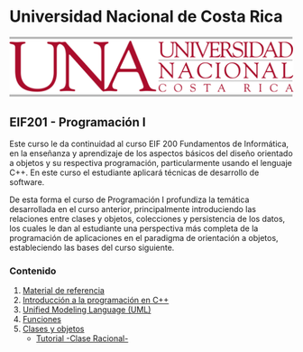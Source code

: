 # Universidad Nacional de Costa Rica
![una logo](resources/una_logo.jpeg)
## EIF201 - Programación I

Este curso le da continuidad al curso EIF 200 Fundamentos de Informática, en la enseñanza y aprendizaje de los aspectos básicos del diseño orientado a objetos y su respectiva programación, particularmente usando el lenguaje C++. En este curso el estudiante aplicará técnicas de desarrollo de software.

De esta forma el curso de Programación I profundiza la temática desarrollada en el curso anterior, principalmente introduciendo las relaciones entre clases y objetos, colecciones y persistencia de los datos, los cuales le dan al estudiante una perspectiva más completa de la programación de aplicaciones en el paradigma de orientación a objetos, estableciendo las bases del curso siguiente.

### Contenido

1. [Material de referencia](docs/material-referencia.md)
2. [Introducción a la programación en C++](docs/intro-progra.md)
3. [Unified Modeling Language (UML)](docs/uml.md)
4. [Funciones](docs/functions.md)
5. [Clases y objetos](docs/objetos-clases.md)
   - [Tutorial -Clase Racional-](docs/tutorial-num-racionales.md)

